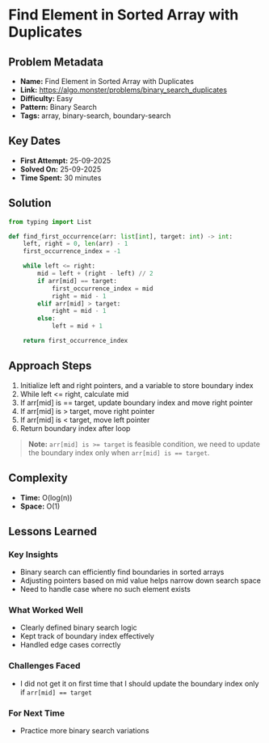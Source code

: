 # Find Element in Sorted Array with Duplicates

## Problem Metadata
- **Name:** Find Element in Sorted Array with Duplicates
- **Link:** https://algo.monster/problems/binary_search_duplicates
- **Difficulty:** Easy
- **Pattern:** Binary Search
- **Tags:** array, binary-search, boundary-search

## Key Dates
- **First Attempt:** 25-09-2025
- **Solved On:** 25-09-2025
- **Time Spent:** 30 minutes

## Solution
```python
from typing import List

def find_first_occurrence(arr: list[int], target: int) -> int:
    left, right = 0, len(arr) - 1
    first_occurrence_index = -1

    while left <= right:
        mid = left + (right - left) // 2
        if arr[mid] == target:
            first_occurrence_index = mid
            right = mid - 1
        elif arr[mid] > target:
            right = mid - 1
        else:
            left = mid + 1

    return first_occurrence_index
```

## Approach Steps
1. Initialize left and right pointers, and a variable to store boundary index
2. While left <= right, calculate mid
3. If arr[mid] is == target, update boundary index and move right pointer
4. If arr[mid] is > target, move right pointer
5. If arr[mid] is < target, move left pointer
6. Return boundary index after loop

> **Note:** `arr[mid] is >= target` is feasible condition, we need to update the boundary index only when `arr[mid] is == target`.

## Complexity
- **Time:** O(log(n))
- **Space:** O(1)

## Lessons Learned
### Key Insights
- Binary search can efficiently find boundaries in sorted arrays
- Adjusting pointers based on mid value helps narrow down search space
- Need to handle case where no such element exists

### What Worked Well
- Clearly defined binary search logic
- Kept track of boundary index effectively
- Handled edge cases correctly

### Challenges Faced
- I did not get it on first time that I should update the boundary index only if `arr[mid] == target`

### For Next Time
- Practice more binary search variations